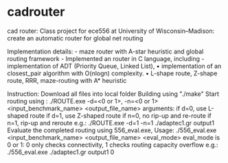 # cadrouter
cad router: Class project for ece556 at University of Wisconsin–Madison: create an automatic router for global net routing

Implementation details:
	- maze router with A-star heuristic and global routing framework
	- Implemented an router in C language, including
	- implementation of ADT (Priority Queue, Linked List), 
	•	implementation of an closest_pair algorithm with O(nlogn) complexity. 
	•	L-shape route, Z-shape route, RRR, maze-routing with A* heuristic

Instruction:
	Download all files into local folder
	Building using "./make"
	Start routing using : ./ROUTE.exe -d=<0 or 1>, -n=<0 or 1> <input_benchmark_name> <output_file_name>
		arguments:
			if d=0, use L-shaped route
			if d=1, use Z-shaped route
			if n=0, no rip-up and re-route
			if n=1, rip-up and reroute
		e.g.: ./ROUTE.exe -d=1 -n=1 ./adaptec1.gr output1
	Evaluate the completed routing using 556_eval.exe,
		Usage: ./556_eval.exe <input_benchmark_name> <output_file_name> <eval_mode>
		eval_mode is 0 or 1: 0 only checks connectivity, 1 checks routing capacity overflow
		e.g.: ./556_eval.exe ./adaptec1.gr output1 0



